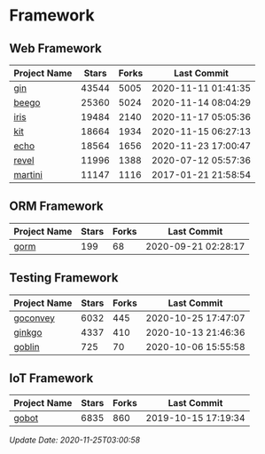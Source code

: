 # Framework

## Web Framework
| Project Name | Stars | Forks | Last Commit |
| ------------ | ----- | ----- | ----------- |
| [gin](https://github.com/gin-gonic/gin) | 43544 | 5005 | 2020-11-11 01:41:35 |
| [beego](https://github.com/astaxie/beego) | 25360 | 5024 | 2020-11-14 08:04:29 |
| [iris](https://github.com/kataras/iris) | 19484 | 2140 | 2020-11-17 05:05:36 |
| [kit](https://github.com/go-kit/kit) | 18664 | 1934 | 2020-11-15 06:27:13 |
| [echo](https://github.com/labstack/echo) | 18564 | 1656 | 2020-11-23 17:00:47 |
| [revel](https://github.com/revel/revel) | 11996 | 1388 | 2020-07-12 05:57:36 |
| [martini](https://github.com/go-martini/martini) | 11147 | 1116 | 2017-01-21 21:58:54 |

## ORM Framework
| Project Name | Stars | Forks | Last Commit |
| ------------ | ----- | ----- | ----------- |
| [gorm](https://github.com/jinzhu/gorm) | 199 | 68 | 2020-09-21 02:28:17 |

## Testing Framework
| Project Name | Stars | Forks | Last Commit |
| ------------ | ----- | ----- | ----------- |
| [goconvey](https://github.com/smartystreets/goconvey) | 6032 | 445 | 2020-10-25 17:47:07 |
| [ginkgo](https://github.com/onsi/ginkgo) | 4337 | 410 | 2020-10-13 21:46:36 |
| [goblin](https://github.com/franela/goblin) | 725 | 70 | 2020-10-06 15:55:58 |

## IoT Framework
| Project Name | Stars | Forks | Last Commit |
| ------------ | ----- | ----- | ----------- |
| [gobot](https://github.com/hybridgroup/gobot) | 6835 | 860 | 2019-10-15 17:19:34 |

*Update Date: 2020-11-25T03:00:58*